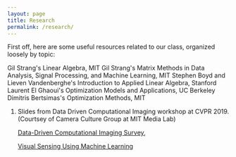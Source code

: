 ```yaml
---
layout: page
title: Research
permalink: /research/
---
```

First off, here are some useful resources related to our class, organized loosely by topic:

Gil Strang's Linear Algebra, MIT
Gil Strang's Matrix Methods in Data Analysis, Signal Processing, and Machine Learning, MIT
Stephen Boyd and Lieven Vandenberghe's Introduction to Applied Linear Algebra, Stanford
Laurent El Ghaoui's Optimization Models and Applications, UC Berkeley
Dimitris Bertsimas's Optimization Methods, MIT

1. Slides from Data Driven Computational Imaging workshop at CVPR 2019. (Courtsey of Camera Culture Group at MIT Media Lab)

    [Data-Driven Computational Imaging Survey](https://ciml.media.mit.edu/files/ResearchDataDrivenComputationalImaging.pdf),

    [Visual Sensing Using Machine Learning](https://ciml.media.mit.edu/files/CVPR_tutorial_visual_sensing.pdf)
